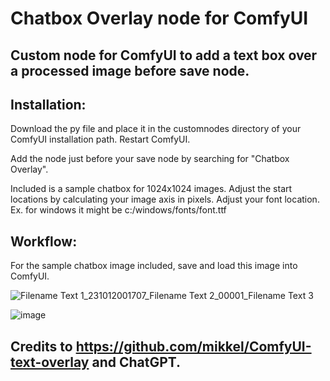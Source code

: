 # Chatbox Overlay node for ComfyUI
## Custom node for ComfyUI to add a text box over a processed image before save node.

## Installation:

Download the py file and place it in the customnodes directory of your ComfyUI installation path.
Restart ComfyUI.

Add the node just before your save node by searching for "Chatbox Overlay".

Included is a sample chatbox for 1024x1024 images.
Adjust the start locations by calculating your image axis in pixels.
Adjust your font location. Ex. for windows it might be c:/windows/fonts/font.ttf

## Workflow:
For the sample chatbox image included, save and load this image into ComfyUI.

![Filename Text 1_231012001707_Filename Text 2_00001_Filename Text 3](https://github.com/Smuzzies/comfyui_chatbox_overlay/assets/110495122/29aab687-e220-4c6b-8cf6-e999a0458c35)

![image](https://github.com/Smuzzies/comfyui_chatbox_overlay/assets/110495122/b633e129-94f2-4590-b54c-348d751dc0e0)


## Credits to https://github.com/mikkel/ComfyUI-text-overlay and ChatGPT.
